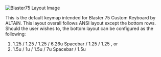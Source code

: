 ![Blaster75 Layout Image](https://i.imgur.com/qrvNWCoh.png)

This is the default keymap intended for Blaster 75 Custom Keyboard by ALTAiN. 
This layout overall follows ANSI layout except the bottom rows.
Should the user wishes to, the bottom layout can be configured as the following:
1) 1.25 / 1.25 / 1.25 / 6.26u Spacebar / 1.25 / 1.25  , or
2) 1.5u / 1u / 1.5u / 7u Spacebar / 1.5u 